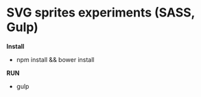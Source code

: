 SVG sprites experiments (SASS, Gulp)
==============

**Install**

- npm install && bower install


**RUN**

- gulp
